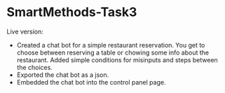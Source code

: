# SmartMethods-Task3
Live version: 

- Created a chat bot for a simple restaurant reservation. 
  You get to choose between reserving a table or chowing some info about the restaurant.
  Added simple conditions for misinputs and steps between the choices.
- Exported the chat bot as a json.
- Embedded the chat bot into the control panel page.
